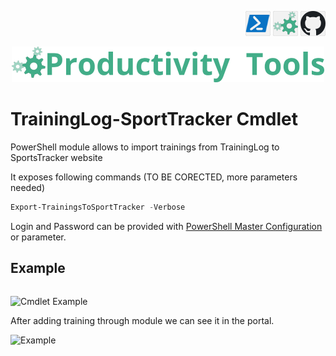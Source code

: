 <!--Category:Powershell--> 
 <p align="right">
    <a href="https://www.powershellgallery.com/packages/ProductivityTools.SportsTracker/"><img src="Images/Header/Powershell_border_40px.png" /></a>
    <a href="http://productivitytools.tech/sports-tracker-cmdlet//"><img src="Images/Header/ProductivityTools_green_40px_2.png" /><a> 
    <a href="https://github.com/ProductivityTools-TrainingLog/ProductivityTools.TrainingLog.SportsTracker.Cmdlet"><img src="Images/Header/Github_border_40px.png" /></a>
</p>
<p align="center">
    <a href="http://productivitytools.tech/">
        <img src="Images/Header/LogoTitle_green_500px.png" />
    </a>
</p>

# TrainingLog-SportTracker Cmdlet
 
PowerShell module allows to import trainings from TrainingLog to SportsTracker website

<!--more-->
It exposes following commands (TO BE CORECTED, more parameters needed)
 ```powershell
Export-TrainingsToSportTracker -Verbose 
```
Login and Password can be provided with [PowerShell Master Configuration](http://productivitytools.tech/powershell-master-configuration/) or parameter.

## Example
```powershell

```
 
 ![Cmdlet Example](Images/TrainingCmdlet.png)

 After adding training through module we can see it in the portal.

 <!--og-image-->
 ![Example](Images/TrainingAdded.png)
 
